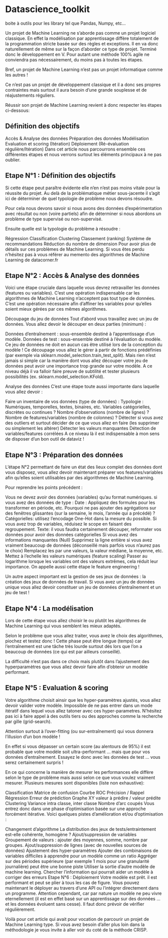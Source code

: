# Datascience_toolkit
boite à outils pour les library tel que Pandas, Numpy, etc...

Un projet de Machine Learning ne s’aborde pas comme un projet logiciel classique. En effet la modélisation par apprentissage diffère totalement de la programmation stricte basée sur des règles et exceptions.
Il en va donc naturellement de même sur la façon d’aborder ce type de projet. Terminé donc le développement en V. Pour autant une méthode 100% agile ne conviendra pas nécessairement, du moins pas à toutes les étapes.

Bref, un projet de Machine Learning n’est pas un projet informatique comme les autres !

Ce n’est pas un projet de développement classique et il a donc ses propres contraintes mais surtout il aura besoin d’une grande souplesse et de réajustements réguliers.

Réussir son projet de Machine Learning revient à donc respecter les étapes ci-dessous:

## Définition des objectifs
Accès & Analyse des données
Préparation des données
Modélisation
Evaluation et scoring (Itération)
Déploiement (Ré-évaluation régulière/Itération)
Dans cet article nous parcourrons ensemble ces différentes étapes et nous verrons surtout les éléments principaux à ne pas oublier.

## Etape N°1 : Définition des objectifs
Si cette étape peut paraître évidente elle n’en n’est pas moins vitale pour la réussite du projet. Au delà de la problématique métier sous-jacente il s’agit ici de déterminer de quel typologie de problème nous devons résoudre.

Pour cela nous devons savoir si nous avons des données d’expérimentation avec résultat ou non (voire partiels) afin de déterminer si nous abordons un problème de type supervisé ou non-supervisé.

Ensuite quelle est la typologie du problème à résoudre :

Régression
Classification
Clustering
Classement (ranking)
Système de recommandations
Réduction du nombre de dimension
Pour avoir plus de détails sur ces problèmes de Machine Learning. Si vous êtes perdu n’hésitez pas à vous référer au memento des algorithmes de Machine Learning de datacorner.fr

## Etape N°2 : Accès & Analyse des données
Voici une étape cruciale dans laquelle vous devrez retravailler les données (features ou variables). C’est une opération indispensable car les algorithmes de Machine Learning n’acceptent pas tout type de données. 
C’est une opération nécessaire afin d’affiner les variables pour qu’elles soient mieux gérées par ces mêmes algorithmes.

Découpage du jeu de données
Tout d’abord vous travaillez avec un jeu de données. Vous allez devoir le découper en deux parties (minimum) :

Données d’entraînement : sous-ensemble destiné à l’apprentissage d’un modèle.
Données de test : sous-ensemble destiné à l’évaluation du modèle. Ce jeu de données ne doit en aucun cas être utilisé lors de la conception du modèle !
Ce découpage vous allez le gérer à partir de fonctions prédéfinies (par exemple via sklearn.model_selection.train_test_split). Mais rien n’est jamais si simple car la manière dont vous allez découper votre jeu de données peut avoir une importance trop grande sur votre modèle.
A ce niveau déjà il va falloir faire preuve de subtilité et tester plusieurs possibilités (ex. sklearn.model_selection.KFold).

Analyse des données
C’est une étape toute aussi importante dans laquelle vous allez devoir :

Faire un inventaire de vos données (type de données) :
Typologie : Numériques, temporelles, textes, binaires, etc.
Variables catégorielles, discrètes ou continues ?
Nombre d’observations (nombre de lignes) ?
Nombre de features/variables (nombre de colonnes) ?
Détecter si vous avez des outliers et surtout décider de ce que vous allez en faire (les supprimer ou simplement les altérer)
Détecter les valeurs manquantes
Détection de variables/features corrélées
A ce niveau là il est indispensable à mon sens de disposer d’un bon outil de dataviz !

## Etape N°3 : Préparation des données
L’étape N°2 permettant de faire un état des lieux complet des données dont vous disposez, vous allez devoir maintenant préparer vos features/variables afin qu’elles soient utilisables par des algorithmes de Machine Learning.

Pour reprendre les points précédent :

Vous ne devez avoir des données (variables) qu’au format numériques. si vous avez des données de type :
Date : Appliquez des formules pour les transformer en période, etc. Pourquoi ne pas ajouter des agrégations sur des fenêtres glissantes (sur la semaine, le mois, l’année qui a précédé) ?
Catégorielles: utilisez l’encodage One-Hot dans la mesure du possible. Si vous avez trop de variables, réduisez le scope en faisant des regroupement.
Texte: il vous faudra certainement découper, reformater vos données pour avoir des données catégorielles
Si vous avez des informations manquantes (Null)
Supprimez la ligne entière si vous avez vraiment beaucoup de données (déconseillé mais parfois vous n’aurez pas le choix)
Remplacez les par une valeurs, la valeur médiane, la moyenne, etc.
Mettez à l’echelle les valeurs numériques (feature scaling)
Passer au logarithme lorsque les variables ont des valeurs extrêmes, cela réduit leur importance.
On appelle aussi cette étape le feature engineering !

Un autre aspect important est la gestion de ses jeux de données : la création des jeux de données de travail. Si vous avez un jeu de données unique vous allez devoir constituer un jeu de données d’entraînement et un jeu de test !

## Etape N°4 : La modélisation
Lors de cette étape vous allez choisir le ou plutôt les algorithmes de Machine Learning qui vous semblent les mieux adaptés.

Selon le problème que vous allez traiter, vous avez le choix des algorithmes, piochez et testez donc ! Cette phase peut être longue (temps) car l’entraînement est une tâche très lourde surtout dés lors que l’on a beaucoup de données (ce qui est par ailleurs conseillé).

La difficulté n’est pas dans ce choix mais plutôt dans l’ajustement des hyperparamètres que vous allez devoir faire afin d’obtenir un modèle performant.

## Etape N°5 : Evaluation & scoring
Votre algorithme choisit ainsir que les hyper-paramètres ajustés, vous allez devoir valider votre modèle. Impossible de ne pas entrer dans un mode itératif dans lequel vous allez tatoner avec ces hyper-parametres.
N’hésitez pas ici à faire appel à des outils tiers ou des approches comme la recherche par gille (grid-search).

Attention surtout à l’over-fitting (ou sur-entraînement) qui vous donnera l’illusion d’un bon modèle !

En effet si vous dépasser un certain score (au alentours de 95%) il est probable que votre modèle soit ultra-performant … mais que pour vos données d’entraînement. Essayez le donc avec les données de test … vous serez certainement surpris !

En ce qui concerne la manière de mesurer les performances elle diffère selon le type de problème mais aussi selon ce que vous voulez vraiment mesurer. Plusieurs mesures sont disponibles (liste non exhaustive):

Classification
Matrice de confusion
Courbe ROC
Précision / Rappel
Régression
Erreur de prédiction
Graphe XY valeur à prédire / valeur prédite
Clustering
Variance intra classe, inter classe
Nombre d’arc coupés
Vous entrez donc dans une phase d’optimisation basée sur une approche forcément itérative. Voici quelques pistes d’amélioration et/ou d’optimisation :

Changement d’algorithme
La distribution des jeux de tests/entraintement est-elle cohérente, homogène ?
Ajout/suppression de variables
Groupement de valeurs : ajouter des moyennes, somme, nombre par groupes.
Ajout/suppression de lignes (avec de nouvelles sources de données)
Ajustement des hyper-paramètres
Ajouter des combinaisons de variables difficiles à apprendre pour un modèle comme un ratio
Aggréger sur des périodes supérieure (par exemple 1 mois pour une granularité journalière) peut être une bonne piste
Utiliser la sortie d’autre modèle de machine learning.
Chercher l’information qui pourrait aider un modèle à corriger des erreurs
Etape N°6 : Déploiement
Votre modèle est prêt. il est performant et peut se plier à tous les cas de figure. Vous pouvez maintenant le déployer au travers d’une API ou l’intégrer directement dans un programme. Attention cependant, car par nature un modèle ne peu vivre eternellement (il est en effet basé sur un apprentissage sur des données … et les données évoluent sans cesse). Il faut donc prévoir de vérifier régulièrement.

Voilà pour cet article qui avait pour vocation de parcourir un projet de Machine Learning type. Si vous avez besoin d’aller plus loin dans la méthodologie je vous invite à aller voir du coté de la méthode CRISP.
